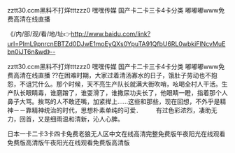 zztt30.ccm黑料不打烊tttzzz0
嘿嘿传媒
国产卡二卡三卡4卡分类
嘟嘟嘟www免费高清在线直播


《/内/部/观/看/地/址👉http://www.baidu.com/link?url=PImL9pnrcnEBTZd0DJwE1moEyQXs0YpuTA91QfbU6RL0wbkiFlNcvMuEbn0iJT6n&wd》--

zztt30.ccm黑料不打烊tttzzz0
嘿嘿传媒
国产卡二卡三卡4卡分类
嘟嘟嘟www免费高清在线直播
??在困难时期，大家过着清汤寡水的日子，饿肚子劳动也不抱怨，不诅咒什么。那个时候，天不亮生产队长就满大街吹哨，吆喝全村人干活。生产队长眼睛毒，谁磨蹭了，谁耍滑了，谁撒尿功夫长了，他眼睛一瞪，指着那个人鼻子大骂。挨骂的人不敢还嘴，加紧撵上......这些和那些，现在回想，不外乎是精神－－靠精神统治的时代，思想朴素单纯的可爱．
　　有过色彩浓烈，凄助无力，回首，又是细雨温和清新，沁人心脾。





日本一卡二卡3卡四卡免费老狼无人区中文在线高清完整免费版午夜阳光在线观看免费版高清版午夜阳光在线观看免费版高清版
